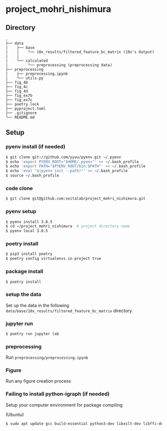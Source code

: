 # project_mohri_nishimura

## Directory

    .
    ├── data  
    |    ├── base
    |    |    └── 10x_results/filtered_feature_bc_matrix (10x's Output)
    |    | 
    |    └── calculated
    |         └── preprocessing (preprocessing data)
    ├── preprocessing
    |    ├── preprocessing.ipynb
    |    └── utils.py
    ├── fig_4b
    ├── fig_4c
    ├── fig_4d
    ├── fig_ex7b
    ├── fig_ex7c
    ├── poetry.lock  
    ├── pyproject.toml
    ├── .gitignore  
    └── README.md  



## Setup
### pyenv install (if needed)
```sh
$ git clone git://github.com/yyuu/pyenv.git ~/.pyenv  
$ echo 'export PYENV_ROOT="$HOME/.pyenv"' >> ~/.bash_profile  
$ echo 'export PATH="$PYENV_ROOT/bin:$PATH"' >> ~/.bash_profile  
$ echo 'eval "$(pyenv init --path)"' >> ~/.bash_profile  
$ source ~/.bash_profile  
```

### code clone
```sh
$ git clone git@github.com:seitalab/project_mohri_nishimura.git
```


### pyenv setup  
```sh
$ pyenv install 3.8.5  
$ cd ~/project_mohri_nishimura  # project directory name  
$ pyenv local 3.8.5  
```


### poetry install
```sh
$ pip3 install poetry
$ poetry config virtualenvs.in-project true
```


### package install
```sh
$ poetry install  
```  

### setup the data
Set up the data in the following `data/base/10x_results/filtered_feature_bc_matrix` directory.


### jupyter run 
```sh
$ poetry run jupyter lab  
```


### preprocessing 
Run `preprocessing/preprocessing.ipynb`


### Figure
Run any figure creation process


### Failing to install python-igraph (if needed)  
Setup your computer environment for package compiling

(Ubuntu)
```sh
$ sudo apt update gcc build-essential python3-dev libxslt-dev libffi-dev libssl-dev libxml2 libxml2-dev zlib1g-dev
```


